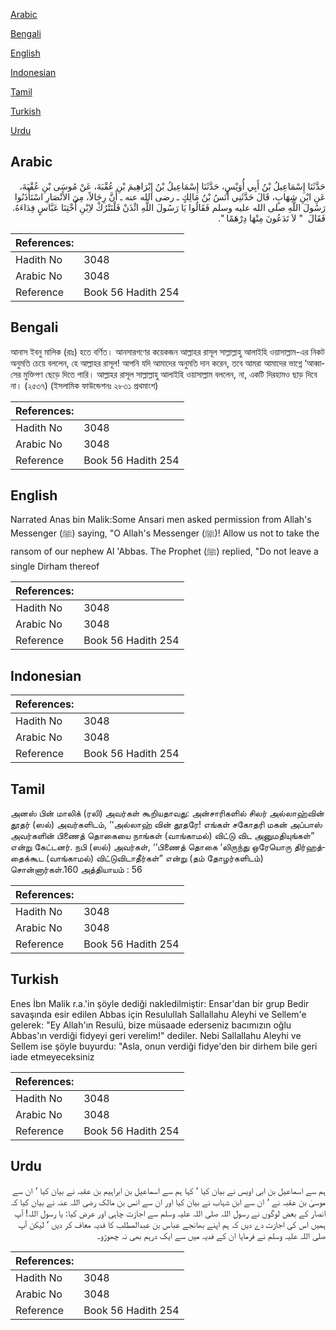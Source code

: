 [Arabic](#arabic)

[Bengali](#bengali)

[English](#english)

[Indonesian](#indonesian)

[Tamil](#tamil)

[Turkish](#turkish)

[Urdu](#urdu)

## Arabic


<div dir="rtl" lang="ar" style={{fontSize:'larger',backgroundColor:'#f8f9fa',padding:20}}>
حَدَّثَنَا إِسْمَاعِيلُ بْنُ أَبِي أُوَيْسٍ، حَدَّثَنَا إِسْمَاعِيلُ بْنُ إِبْرَاهِيمَ بْنِ عُقْبَةَ، عَنْ مُوسَى بْنِ عُقْبَةَ، عَنِ ابْنِ شِهَابٍ، قَالَ حَدَّثَنِي أَنَسُ بْنُ مَالِكٍ ـ رضى الله عنه ـ أَنَّ رِجَالاً، مِنَ الأَنْصَارِ اسْتَأْذَنُوا رَسُولَ اللَّهِ صلى الله عليه وسلم فَقَالُوا يَا رَسُولَ اللَّهِ ائْذَنْ فَلْنَتْرُكْ لاِبْنِ أُخْتِنَا عَبَّاسٍ فِدَاءَهُ‏.‏ فَقَالَ ‏ "‏ لاَ تَدَعُونَ مِنْهَا دِرْهَمًا ‏"‏‏.‏
</div>
<div style={{backgroundColor:'#f8f9fa',padding:20, marginBottom: 10}}><table> <thead> <tr> <th>References:</th> <th></th> </tr> </thead> <tbody><tr><td>Hadith No</td><td>3048</td></tr><tr><td>Arabic No</td><td>3048</td></tr><tr><td>Reference</td><td>Book 56 Hadith 254</td></tr></tbody></table></div>

## Bengali


<div dir="ltr" lang="bn" style={{fontSize:'larger',backgroundColor:'#f8f9fa',padding:20}}>
আনাস ইবনু মালিক (রাঃ) হতে বর্ণিত। আনসারগণের কয়েকজন আল্লাহর রাসূল সাল্লাল্লাহু আলাইহি ওয়াসাল্লাম-এর নিকট অনুমতি চেয়ে বললেন, হে আল্লাহর রাসূল! আপনি যদি আমাদের অনুমতি দান করেন, তবে আমরা আমাদের ভাগ্নে ‘আব্বাসের মুক্তিপণ ছেড়ে দিতে পারি। আল্লাহর রাসূল সাল্লাল্লাহু আলাইহি ওয়াসাল্লাম বললেন, না, একটি দিরহামও ছাড় দিবে না। (২৫৩৭) (ইসলামিক ফাউন্ডেশনঃ ২৮৩১ প্রথমাংশ)
</div>
<div style={{backgroundColor:'#f8f9fa',padding:20, marginBottom: 10}}><table> <thead> <tr> <th>References:</th> <th></th> </tr> </thead> <tbody><tr><td>Hadith No</td><td>3048</td></tr><tr><td>Arabic No</td><td>3048</td></tr><tr><td>Reference</td><td>Book 56 Hadith 254</td></tr></tbody></table></div>

## English


<div dir="ltr" lang="en" style={{fontSize:'larger',backgroundColor:'#f8f9fa',padding:20}}>
Narrated Anas bin Malik:Some Ansari men asked permission from Allah's Messenger (ﷺ) saying, "O Allah's Messenger (ﷺ)! Allow us not to take the ransom of our nephew Al 'Abbas. The Prophet (ﷺ) replied, "Do not leave a single Dirham thereof
</div>
<div style={{backgroundColor:'#f8f9fa',padding:20, marginBottom: 10}}><table> <thead> <tr> <th>References:</th> <th></th> </tr> </thead> <tbody><tr><td>Hadith No</td><td>3048</td></tr><tr><td>Arabic No</td><td>3048</td></tr><tr><td>Reference</td><td>Book 56 Hadith 254</td></tr></tbody></table></div>

## Indonesian


<div dir="ltr" lang="id" style={{fontSize:'larger',backgroundColor:'#f8f9fa',padding:20}}>

</div>
<div style={{backgroundColor:'#f8f9fa',padding:20, marginBottom: 10}}><table> <thead> <tr> <th>References:</th> <th></th> </tr> </thead> <tbody><tr><td>Hadith No</td><td>3048</td></tr><tr><td>Arabic No</td><td>3048</td></tr><tr><td>Reference</td><td>Book 56 Hadith 254</td></tr></tbody></table></div>

## Tamil


<div dir="ltr" lang="ta" style={{fontSize:'larger',backgroundColor:'#f8f9fa',padding:20}}>
அனஸ் பின் மாலிக் (ரலி) அவர்கள் கூறியதாவது: அன்சாரிகளில் சிலர் அல்லாஹ்வின் தூதர் (ஸல்) அவர்களிடம், ‘‘அல்லாஹ் வின் தூதரே! எங்கள் சகோதரி மகன் அப்பாஸ் அவர்களின் பிணைத் தொகையை நாங்கள் (வாங்காமல்) விட்டு விட அனுமதியுங்கள்” என்று கேட்டனர். நபி (ஸல்) அவர்கள், ‘‘பிணைத் தொகை ‘லிருந்து ஒரேயொரு திர்ஹத்தைக்கூட (வாங்காமல்) விட்டுவிடாதீர்கள்” என்று (தம் தோழர்களிடம்) சொன்னார்கள்.160 அத்தியாயம் : 56
</div>
<div style={{backgroundColor:'#f8f9fa',padding:20, marginBottom: 10}}><table> <thead> <tr> <th>References:</th> <th></th> </tr> </thead> <tbody><tr><td>Hadith No</td><td>3048</td></tr><tr><td>Arabic No</td><td>3048</td></tr><tr><td>Reference</td><td>Book 56 Hadith 254</td></tr></tbody></table></div>

## Turkish


<div dir="ltr" lang="tr" style={{fontSize:'larger',backgroundColor:'#f8f9fa',padding:20}}>
Enes İbn Malik r.a.'in şöyle dediği nakledilmiştir: Ensar'dan bir grup Bedir savaşında esir edilen Abbas için Resulullah Sallallahu Aleyhi ve Sellem'e gelerek: "Ey Allah'ın Resulü, bize müsaade ederseniz bacımızın oğlu Abbas'ın verdiği fidyeyi geri verelim!" dediler. Nebi Sallallahu Aleyhi ve Sellem ise şöyle buyurdu: "Asla, onun verdiği fidye'den bir dirhem bile geri iade etmeyeceksiniz
</div>
<div style={{backgroundColor:'#f8f9fa',padding:20, marginBottom: 10}}><table> <thead> <tr> <th>References:</th> <th></th> </tr> </thead> <tbody><tr><td>Hadith No</td><td>3048</td></tr><tr><td>Arabic No</td><td>3048</td></tr><tr><td>Reference</td><td>Book 56 Hadith 254</td></tr></tbody></table></div>

## Urdu


<div dir="rtl" lang="ur" style={{fontSize:'larger',backgroundColor:'#f8f9fa',padding:20}}>
ہم سے اسماعیل بن ابی اویس نے بیان کیا ‘ کہا ہم سے اسماعیل بن ابراہیم بن عقبہ نے بیان کیا ‘ ان سے موسیٰ بن عقبہ نے ‘ ان سے ابن شہاب نے بیان کیا اور ان سے انس بن مالک رضی اللہ عنہ نے بیان کیا کہ انصار کے بعض لوگوں نے رسول اللہ صلی اللہ علیہ وسلم سے اجازت چاہی اور عرض کیا: یا رسول اللہ! آپ ہمیں اس کی اجازت دے دیں کہ ہم اپنے بھانجے عباس بن عبدالمطلب کا فدیہ معاف کر دیں ‘ لیکن آپ صلی اللہ علیہ وسلم نے فرمایا ان کے فدیہ میں سے ایک درہم بھی نہ چھوڑو۔
</div>
<div style={{backgroundColor:'#f8f9fa',padding:20, marginBottom: 10}}><table> <thead> <tr> <th>References:</th> <th></th> </tr> </thead> <tbody><tr><td>Hadith No</td><td>3048</td></tr><tr><td>Arabic No</td><td>3048</td></tr><tr><td>Reference</td><td>Book 56 Hadith 254</td></tr></tbody></table></div>